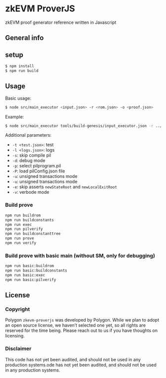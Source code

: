 # zkEVM ProverJS
zkEVM proof generator reference written in Javascript

## General info

## setup
```sh
$ npm install
$ npm run build
```

## Usage
Basic usage:
```sh
$ node src/main_executor <input.json> -r <rom.json> -o <proof.json>
```
Example:
```sh
$ node src/main_executor tools/build-genesis/input_executor.json -r ../zkrom/build/rom.json -o tmp/commit.bin
```
Additional parameters:

- `-t <test.json>`: test
- `-l <logs.json>`: logs
- `-s`: skip compile pil
- `-d`: debug mode
- `-p`: select pilprogram.pil
- `-P`: load pilConfig.json file
- `-u`: unsigned transactions mode
- `-u`: unsigned transactions mode
- `-e`: skip asserts `newStateRoot` and `newLocalExitRoot`
- `-v`: verbode mode

### Build prove
```sh
npm run buildrom
npm run buildconstants
npm run exec
npm run pilverify
npm run buildconstanttree
npm run prove
npm run verify
```
### Build prove with basic main (without SM, only for debugging)
```sh
npm run basic:buildrom
npm run basic:buildconstants
npm run basic:exec
npm run basic:pilverify
```
## License

### Copyright
Polygon `zkevm-proverjs` was developed by Polygon. While we plan to adopt an open source license, we haven’t selected one yet, so all rights are reserved for the time being. Please reach out to us if you have thoughts on licensing.

### Disclaimer
This code has not yet been audited, and should not be used in any production systems.ode has not yet been audited, and should not be used in any production systems.
